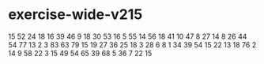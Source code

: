 # exercise-wide-v215
15
52
24
18
16
39
46
9
18
30
53
16
5
55
14
56
18
41
10
47
8
27
14
8
26
44
54
77
13
2
3
83
63
79
15
19
27
36
25
18
3
28
6
8
1
34
39
54
15
22
13
18
76
2
14
9
58
22
3
15
49
54
65
39
68
5
36
7
22
15

